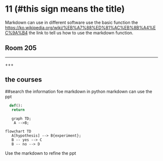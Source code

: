 # 11  (#this sign means the title)
Markdown can use in different software
use the basic function the 
https://ko.wikipedia.org/wiki/%EB%A7%88%ED%81%AC%EB%8B%A4%EC%9A%B4 the link to tell us how to use the markdown function.
## Room 205
---------
+++
## the courses
##search the information foe markdown in python
markdown can use the ppt
```python
  def():
   return
```

```mermaid
   graph TD;
    A -->B;
```

```mermaid
flowchart TD
   A[hypothesis] --> B{experiment};
   B -- yes --> C
   B -- no --> D
```
Use the markdown to refine the ppt
